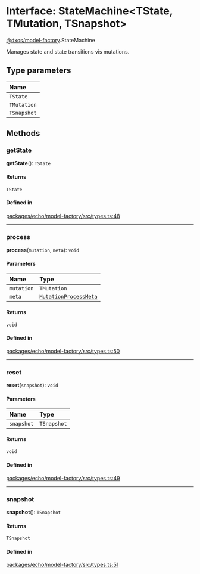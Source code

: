 # Interface: StateMachine<TState, TMutation, TSnapshot\>

[@dxos/model-factory](../modules/dxos_model_factory.md).StateMachine

Manages state and state transitions vis mutations.

## Type parameters

| Name |
| :------ |
| `TState` |
| `TMutation` |
| `TSnapshot` |

## Methods

### getState

**getState**(): `TState`

#### Returns

`TState`

#### Defined in

[packages/echo/model-factory/src/types.ts:48](https://github.com/dxos/dxos/blob/db8188dae/packages/echo/model-factory/src/types.ts#L48)

___

### process

**process**(`mutation`, `meta`): `void`

#### Parameters

| Name | Type |
| :------ | :------ |
| `mutation` | `TMutation` |
| `meta` | [`MutationProcessMeta`](dxos_model_factory.MutationProcessMeta.md) |

#### Returns

`void`

#### Defined in

[packages/echo/model-factory/src/types.ts:50](https://github.com/dxos/dxos/blob/db8188dae/packages/echo/model-factory/src/types.ts#L50)

___

### reset

**reset**(`snapshot`): `void`

#### Parameters

| Name | Type |
| :------ | :------ |
| `snapshot` | `TSnapshot` |

#### Returns

`void`

#### Defined in

[packages/echo/model-factory/src/types.ts:49](https://github.com/dxos/dxos/blob/db8188dae/packages/echo/model-factory/src/types.ts#L49)

___

### snapshot

**snapshot**(): `TSnapshot`

#### Returns

`TSnapshot`

#### Defined in

[packages/echo/model-factory/src/types.ts:51](https://github.com/dxos/dxos/blob/db8188dae/packages/echo/model-factory/src/types.ts#L51)
